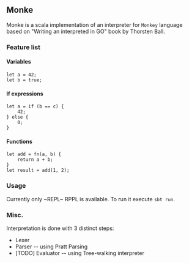 ## Monke 

Monke is a scala implementation of an interpreter for `Monkey` language based on "Writing an interpreted in GO" book by Thorsten Ball.

### Feature list

#### Variables

```
let a = 42;
let b = true;
```

#### If expressions

```
let a = if (b == c) {
    42;
} else {
    0;
}
```

#### Functions

```
let add = fn(a, b) {
    return a + b;
}
let result = add(1, 2);
```

### Usage

Currently only ~REPL~ RPPL is available. To run it execute `sbt run`.

### Misc.

Interpretation is done with 3 distinct steps:
- Lexer
- Parser -- using Pratt Parsing
- [TODO] Evaluator -- using Tree-walking interpreter

